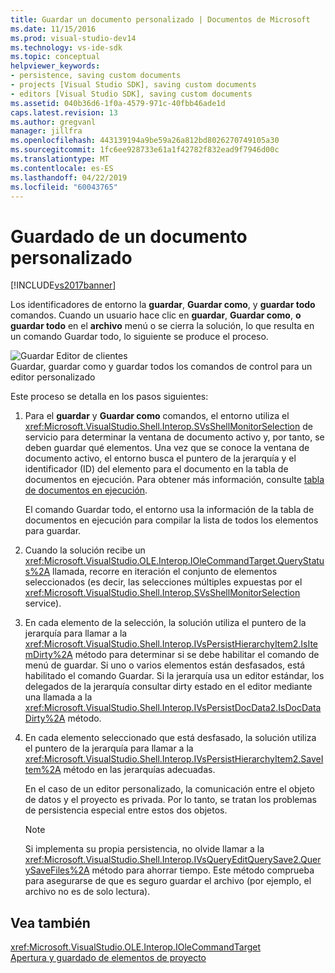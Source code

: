 ```yaml
---
title: Guardar un documento personalizado | Documentos de Microsoft
ms.date: 11/15/2016
ms.prod: visual-studio-dev14
ms.technology: vs-ide-sdk
ms.topic: conceptual
helpviewer_keywords:
- persistence, saving custom documents
- projects [Visual Studio SDK], saving custom documents
- editors [Visual Studio SDK], saving custom documents
ms.assetid: 040b36d6-1f0a-4579-971c-40fbb46ade1d
caps.latest.revision: 13
ms.author: gregvanl
manager: jillfra
ms.openlocfilehash: 443139194a9be59a26a812bd8026270749105a30
ms.sourcegitcommit: 1fc6ee928733e61a1f42782f832ead9f7946d00c
ms.translationtype: MT
ms.contentlocale: es-ES
ms.lasthandoff: 04/22/2019
ms.locfileid: "60043765"
---
```

# <a name="saving-a-custom-document"></a>Guardado de un documento personalizado
[!INCLUDE[vs2017banner](../../includes/vs2017banner.md)]

Los identificadores de entorno la **guardar**, **Guardar como**, y **guardar todo** comandos. Cuando un usuario hace clic en **guardar**, **Guardar como**, **o guardar todo** en el **archivo** menú o se cierra la solución, lo que resulta en un comando Guardar todo, lo siguiente se produce el proceso.  
  
 ![Guardar Editor de clientes](../../extensibility/internals/media/private.gif "privada")  
Guardar, guardar como y guardar todos los comandos de control para un editor personalizado  
  
 Este proceso se detalla en los pasos siguientes:  
  
1. Para el **guardar** y **Guardar como** comandos, el entorno utiliza el <xref:Microsoft.VisualStudio.Shell.Interop.SVsShellMonitorSelection> de servicio para determinar la ventana de documento activo y, por tanto, se deben guardar qué elementos. Una vez que se conoce la ventana de documento activo, el entorno busca el puntero de la jerarquía y el identificador (ID) del elemento para el documento en la tabla de documentos en ejecución. Para obtener más información, consulte [tabla de documentos en ejecución](../../extensibility/internals/running-document-table.md).  
  
     El comando Guardar todo, el entorno usa la información de la tabla de documentos en ejecución para compilar la lista de todos los elementos para guardar.  
  
2. Cuando la solución recibe un <xref:Microsoft.VisualStudio.OLE.Interop.IOleCommandTarget.QueryStatus%2A> llamada, recorre en iteración el conjunto de elementos seleccionados (es decir, las selecciones múltiples expuestas por el <xref:Microsoft.VisualStudio.Shell.Interop.SVsShellMonitorSelection> service).  
  
3. En cada elemento de la selección, la solución utiliza el puntero de la jerarquía para llamar a la <xref:Microsoft.VisualStudio.Shell.Interop.IVsPersistHierarchyItem2.IsItemDirty%2A> método para determinar si se debe habilitar el comando de menú de guardar. Si uno o varios elementos están desfasados, está habilitado el comando Guardar. Si la jerarquía usa un editor estándar, los delegados de la jerarquía consultar dirty estado en el editor mediante una llamada a la <xref:Microsoft.VisualStudio.Shell.Interop.IVsPersistDocData2.IsDocDataDirty%2A> método.  
  
4. En cada elemento seleccionado que está desfasado, la solución utiliza el puntero de la jerarquía para llamar a la <xref:Microsoft.VisualStudio.Shell.Interop.IVsPersistHierarchyItem2.SaveItem%2A> método en las jerarquías adecuadas.  
  
     En el caso de un editor personalizado, la comunicación entre el objeto de datos y el proyecto es privada. Por lo tanto, se tratan los problemas de persistencia especial entre estos dos objetos.  
  
    > [!NOTE]
    >  Si implementa su propia persistencia, no olvide llamar a la <xref:Microsoft.VisualStudio.Shell.Interop.IVsQueryEditQuerySave2.QuerySaveFiles%2A> método para ahorrar tiempo. Este método comprueba para asegurarse de que es seguro guardar el archivo (por ejemplo, el archivo no es de solo lectura).  
  
## <a name="see-also"></a>Vea también  
 <xref:Microsoft.VisualStudio.OLE.Interop.IOleCommandTarget>   
 [Apertura y guardado de elementos de proyecto](../../extensibility/internals/opening-and-saving-project-items.md)
